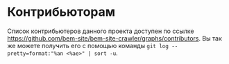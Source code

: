 # Контрибьюторам

Список контрибьютеров данного проекта доступен по ссылке https://github.com/bem-site/bem-site-crawler/graphs/contributors.
Вы так же можете получить его с помощью команды `git log --pretty=format:"%an <%ae>" | sort -u`.
